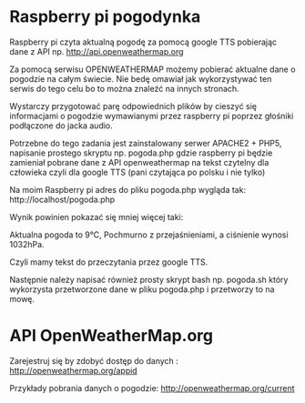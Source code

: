 # Raspberry pi pogodynka
Raspberry pi czyta aktualną pogodę za pomocą google TTS pobierając dane z API np. http://api.openweathermap.org

Za pomocą serwisu OPENWEATHERMAP możemy pobierać aktualne dane o pogodzie na całym świecie. Nie bedę omawiał jak wykorzystywać ten serwis do tego celu bo to można znaleźć na innych stronach.

Wystarczy przygotować parę odpowiednich plików by cieszyć się informacjami o pogodzie wymawianymi przez raspberry pi poprzez głośniki podłączone do jacka audio.

Potrzebne do tego zadania jest zainstalowany serwer APACHE2 + PHP5, napisanie prostego skryptu np. pogoda.php gdzie raspberry pi będzie zamieniał pobrane dane z API openweathermap na tekst czytelny dla człowieka czyli dla google TTS (pani czytająca po polsku i nie tylko)

Na moim Raspberry pi adres do pliku pogoda.php wygląda tak: http://localhost/pogoda.php 

Wynik powinien pokazać się mniej więcej taki:

Aktualna pogoda to 9°C, Pochmurno z przejaśnieniami, a ciśnienie wynosi 1032hPa.

Czyli mamy tekst do przeczytania przez google TTS.

Następnie należy napisać również prosty skrypt bash np. pogoda.sh który wykorzysta przetworzone dane w pliku pogoda.php i przetworzy to na mowę.

# API OpenWeatherMap.org

Zarejestruj się by zdobyć dostęp do danych : http://openweathermap.org/appid

Przykłady pobrania danych o pogodzie: http://openweathermap.org/current
